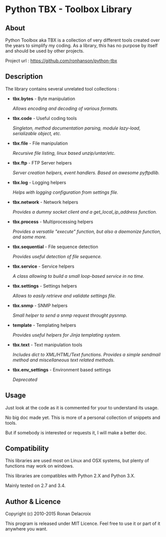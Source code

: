 Python TBX - Toolbox Library
============================


About
-----

Python Toolbox aka TBX is a collection of very different tools created over the years to simplify my coding.
As a library, this has no purpose by itself and should be used by other projects.

Project url : https://github.com/ronhanson/python-tbx


Description
-----------

The library contains several unrelated tool collections :


- **tbx.bytes** - Byte manipulation

    *Allows encoding and decoding of various formats.*

- **tbx.code** - Useful coding tools

    *Singleton, method documentation parsing, module lazy-load, serializable object, etc.*

- **tbx.file** - File manipulation

    *Recursive file listing, linux based unzip/untar/etc.*

- **tbx.ftp** - FTP Server helpers

    *Server creation helpers, event handlers. Based on awesome pyftpdlib.*

- **tbx.log** - Logging helpers

    *Helps with logging configuration from settings file.*

- **tbx.network** - Network helpers

    *Provides a dummy socket client and a get_local_ip_address function.*

- **tbx.process** - Multiprocessing helpers

    *Provides a versatile "execute" function, but also a daemonize function, and some more.*

- **tbx.sequential** - File sequence detection

    *Provides useful detection of file sequence.*

- **tbx.service** - Service helpers

    *A class allowing to build a small loop-based service in no time.*

- **tbx.settings** - Settings helpers

    *Allows to easily retrieve and validate settings file.*

- **tbx.snmp** - SNMP helpers

    *Small helper to send a snmp request throught pysnmp.*

- **template** - Templating helpers

    *Provides useful helpers for Jinja templating system.*

- **tbx.text** - Text manipulation tools

    *Includes dict to XML/HTML/Text functions. Provides a simple sendmail method and miscellaneous text related methods.*

- **tbx.env_settings** - Environment based settings

    *Deprecated*


Usage
-----

Just look at the code as it is commented for your to understand its usage.

No big doc made yet. This is more of a personal collection of snippets and tools.

But if somebody is interested or requests it, I will make a better doc.


Compatibility
-------------

This libraries are used most on Linux and OSX systems, but plenty of functions may work on windows.

This libraries are compatibles with Python 2.X and Python 3.X.

Mainly tested on 2.7 and 3.4.


Author & Licence
----------------

Copyright (c) 2010-2015 Ronan Delacroix

This program is released under MIT Licence. Feel free to use it or part of it anywhere you want.